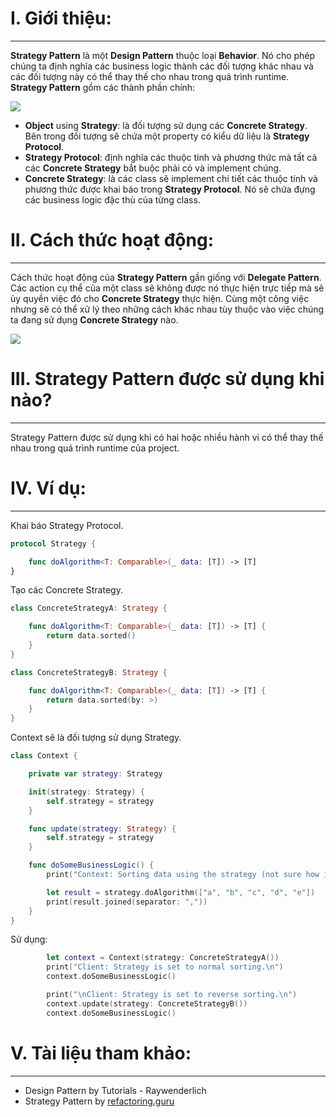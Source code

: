 # I. Giới thiệu:

-----


**Strategy Pattern** là một **Design Pattern** thuộc loại **Behavior**. Nó cho phép chúng ta định nghĩa các business logic thành các đối tượng khác nhau và các đối tượng này có thể thay thế cho nhau trong quá trình runtime. **Strategy Pattern** gồm các thành phần chính:

![](https://images.viblo.asia/8ed998ae-2365-433e-9b51-2caaea7c9e29.png)
- **Object** using **Strategy**: là đối tượng sử dụng các **Concrete Strategy**. Bên trong đối tượng sẽ chứa một property có kiểu dữ liệu là **Strategy Protocol**.
- **Strategy Protocol**: định nghĩa các thuộc tính và phương thức mà tất cả các **Concrete Strategy** bắt buộc phải có và implement chúng.
- **Concrete Strategy**: là các class sẽ implement chi tiết các thuộc tính và phương thức được khai báo trong **Strategy Protocol**. Nó sẽ chứa đựng các business logic đặc thù của từng class.

# II. Cách thức hoạt động:

-----


Cách thức hoạt động của **Strategy Pattern** gần giống với **Delegate Pattern**. Các action cụ thể của một class sẽ không được nó thực hiện trực tiếp mà sẽ ủy quyền việc đó cho **Concrete Strategy** thực hiện. Cùng một công việc nhưng sẽ có thể xử lý theo những cách khác nhau tùy thuộc vào việc chúng ta đang sử dụng **Concrete Strategy** nào.

![](https://images.viblo.asia/d2088fdf-353c-43bc-a9a5-7989aa199591.png)

# III. Strategy Pattern được sử dụng khi nào?

-----


Strategy Pattern được sử dụng khi có hai hoặc nhiều hành vi có thể thay thế nhau trong quá trình runtime của project.

# IV. Ví dụ:

-----


Khai báo Strategy Protocol.
```swift
protocol Strategy {

    func doAlgorithm<T: Comparable>(_ data: [T]) -> [T]
}
```

Tạo các Concrete Strategy.
```swift
class ConcreteStrategyA: Strategy {

    func doAlgorithm<T: Comparable>(_ data: [T]) -> [T] {
        return data.sorted()
    }
}

class ConcreteStrategyB: Strategy {

    func doAlgorithm<T: Comparable>(_ data: [T]) -> [T] {
        return data.sorted(by: >)
    }
}
```

Context sẽ là đối tượng sử dụng Strategy.
```swift
class Context {

    private var strategy: Strategy

    init(strategy: Strategy) {
        self.strategy = strategy
    }

    func update(strategy: Strategy) {
        self.strategy = strategy
    }

    func doSomeBusinessLogic() {
        print("Context: Sorting data using the strategy (not sure how it'll do it)\n")

        let result = strategy.doAlgorithm(["a", "b", "c", "d", "e"])
        print(result.joined(separator: ","))
    }
}
```

Sử dụng:
```swift
        let context = Context(strategy: ConcreteStrategyA())
        print("Client: Strategy is set to normal sorting.\n")
        context.doSomeBusinessLogic()

        print("\nClient: Strategy is set to reverse sorting.\n")
        context.update(strategy: ConcreteStrategyB())
        context.doSomeBusinessLogic()
```

# V. Tài liệu tham khảo:

-----


- Design Pattern by Tutorials - Raywenderlich
- Strategy Pattern by [refactoring.guru](https://refactoring.guru/design-patterns/strategy)